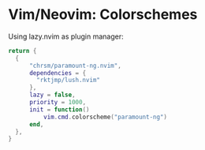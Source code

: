 # Vim/Neovim: Colorschemes

Using lazy.nvim as plugin manager:

```lua
return {
  {
      "chrsm/paramount-ng.nvim",
      dependencies = {
        "rktjmp/lush.nvim"
      },
      lazy = false,
      priority = 1000,
      init = function()
          vim.cmd.colorscheme("paramount-ng")
      end,
  },
}
```



